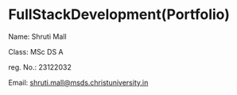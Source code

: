 # FullStackDevelopment(Portfolio)
Name: Shruti Mall

Class: MSc DS A

reg. No.: 23122032

Email: shruti.mall@msds.christuniversity.in